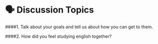# 🗣 Discussion Topics

####1. Talk about your goals and tell us about how you can get to them.

####2. How did you feel studying english together?